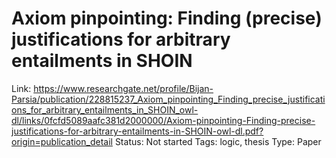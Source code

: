 # Axiom pinpointing: Finding (precise) justifications for arbitrary entailments in SHOIN

Link: https://www.researchgate.net/profile/Bijan-Parsia/publication/228815237_Axiom_pinpointing_Finding_precise_justifications_for_arbitrary_entailments_in_SHOIN_owl-dl/links/0fcfd5089aafc381d2000000/Axiom-pinpointing-Finding-precise-justifications-for-arbitrary-entailments-in-SHOIN-owl-dl.pdf?origin=publication_detail
Status: Not started
Tags: logic, thesis
Type: Paper
